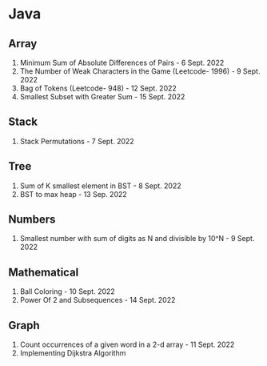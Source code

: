 # Java

## Array

1. Minimum Sum of Absolute Differences of Pairs  - 6 Sept. 2022
2. The Number of Weak Characters in the Game (Leetcode- 1996) - 9 Sept. 2022
3. Bag of Tokens (Leetcode- 948)   - 12 Sept. 2022
4. Smallest Subset with Greater Sum   -  15 Sept. 2022

## Stack
1. Stack Permutations   - 7 Sept. 2022


## Tree
1. Sum of K smallest element in BST  -  8 Sept. 2022
2. BST to max heap  -  13 Sep. 2022

## Numbers
1. Smallest number with sum of digits as N and divisible by 10^N  - 9 Sept. 2022

## Mathematical
1. Ball Coloring   - 10 Sept. 2022
2. Power Of 2 and Subsequences    -  14 Sept. 2022

## Graph
1. Count occurrences of a given word in a 2-d array   -  11 Sept. 2022
2. Implementing Dijkstra Algorithm 
